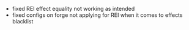 - fixed REI effect equality not working as intended
- fixed configs on forge not applying for REI when it comes to effects blacklist